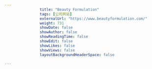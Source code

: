---
                title: "Beauty Formulation"
                tags: [公司网站]
                externalUrl: "https://www.beautyformulation.com/"
                weight: 731
                showDate: false
                showAuthor: false
                showReadingTime: false
                showEdit: false
                showLikes: false
                showViews: false
                layoutBackgroundHeaderSpace: false
                ---

